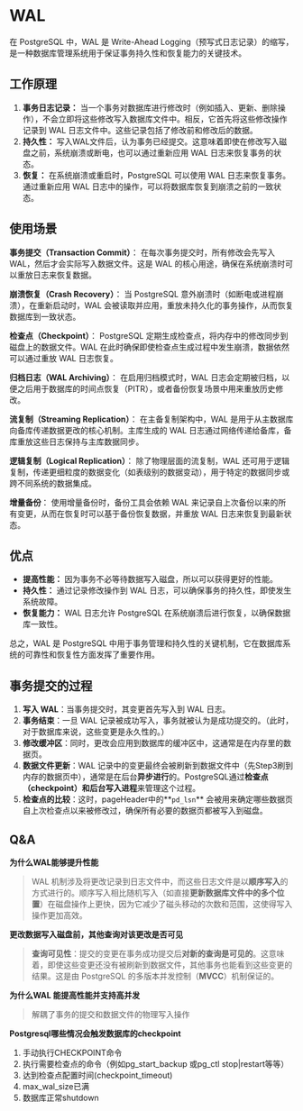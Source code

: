 #  WAL 

在 PostgreSQL 中，WAL 是 Write-Ahead Logging（预写式日志记录）的缩写，是一种数据库管理系统用于保证事务持久性和恢复能力的关键技术。 

## 工作原理

1. **事务日志记录：** 当一个事务对数据库进行修改时（例如插入、更新、删除操作），不会立即将这些修改写入数据库文件中。相反，它首先将这些修改操作记录到 WAL 日志文件中。这些记录包括了修改前和修改后的数据。
2. **持久性：** 写入WAL文件后，认为事务已经提交。这意味着即使在修改写入磁盘之前，系统崩溃或断电，也可以通过重新应用 WAL 日志来恢复事务的状态。
3. **恢复：** 在系统崩溃或重启时，PostgreSQL 可以使用 WAL 日志来恢复事务。通过重新应用 WAL 日志中的操作，可以将数据库恢复到崩溃之前的一致状态。



## 使用场景

**事务提交（Transaction Commit）**： 在每次事务提交时，所有修改会先写入 WAL，然后才会实际写入数据文件。这是 WAL 的核心用途，确保在系统崩溃时可以重放日志来恢复数据。

**崩溃恢复（Crash Recovery）**： 当 PostgreSQL 意外崩溃时（如断电或进程崩溃），在重新启动时，WAL 会被读取并应用，重放未持久化的事务操作，从而恢复数据库到一致状态。

**检查点（Checkpoint）**： PostgreSQL 定期生成检查点，将内存中的修改同步到磁盘上的数据文件。WAL 在此时确保即使检查点生成过程中发生崩溃，数据依然可以通过重放 WAL 日志恢复。

**归档日志（WAL Archiving）**： 在启用归档模式时，WAL 日志会定期被归档，以便之后用于数据库的时间点恢复（PITR），或者备份恢复场景中用来重放历史修改。

**流复制（Streaming Replication）**： 在主备复制架构中，WAL 是用于从主数据库向备库传递数据更改的核心机制。主库生成的 WAL 日志通过网络传递给备库，备库重放这些日志保持与主库数据同步。

**逻辑复制（Logical Replication）**： 除了物理层面的流复制，WAL 还可用于逻辑复制，传递更细粒度的数据变化（如表级别的数据变动），用于特定的数据同步或跨不同系统的数据集成。

**增量备份**： 使用增量备份时，备份工具会依赖 WAL 来记录自上次备份以来的所有变更，从而在恢复时可以基于备份恢复数据，并重放 WAL 日志来恢复到最新状态。



## 优点

- **提高性能：** 因为事务不必等待数据写入磁盘，所以可以获得更好的性能。
- **持久性：** 通过记录修改操作到 WAL 日志，可以确保事务的持久性，即使发生系统故障。
- **恢复能力：** WAL 日志允许 PostgreSQL 在系统崩溃后进行恢复，以确保数据库一致性。

总之，WAL 是 PostgreSQL 中用于事务管理和持久性的关键机制，它在数据库系统的可靠性和恢复性方面发挥了重要作用。



## 事务提交的过程

1. **写入 WAL**：当事务提交时，其变更首先写入到 WAL 日志。
2. **事务结束**：一旦 WAL 记录被成功写入，事务就被认为是成功提交的。（此时，对于数据库来说，这些变更是永久性的。）
3. **修改缓冲区**：同时，更改会应用到数据库的缓冲区中，这通常是在内存里的数据页。
4. **数据文件更新**：WAL 记录中的变更最终会被刷新到数据文件中（先Step3刷到内存的数据页中），通常是在后台**异步进行**的。PostgreSQL通过**检查点（checkpoint）**和**后台写入进程**来管理这个过程。
5. **检查点的比较**：这时，pageHeader中的**`pd_lsn`** 会被用来确定哪些数据页自上次检查点以来被修改过，确保所有必要的数据页都被写入到磁盘。



## Q&A

**为什么WAL能够提升性能**

> WAL 机制涉及将更改记录到日志文件中，而这些日志文件是以**顺序写入**的方式进行的。顺序写入相比随机写入（如直接**更新数据库文件中的多个位置**）在磁盘操作上更快，因为它减少了磁头移动的次数和范围，这使得写入操作更加高效。



**更改数据写入磁盘前，其他查询对该更改是否可见**

> **查询可见性**：提交的变更在事务成功提交后**对新的查询是可见的**。这意味着，即使这些变更还没有被刷新到数据文件，其他事务也能看到这些变更的结果。这是由 PostgreSQL 的多版本并发控制（**MVCC**）机制保证的。



**为什么WAL 能提高性能并支持高并发**

> 解耦了事务的提交和数据文件的物理写入操作



**Postgresql哪些情况会触发数据库的checkpoint**

1. 手动执行CHECKPOINT命令
2. 执行需要检查点的命令（例如pg_start_backup 或pg_ctl stop|restart等等）
3. 达到检查点配置时间(checkpoint_timeout)
4. max_wal_size已满
5. 数据库正常shutdown